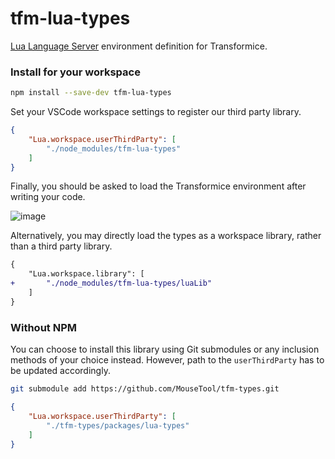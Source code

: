 # tfm-lua-types

[Lua Language Server](https://github.com/sumneko/lua-language-server) environment definition for Transformice.

### Install for your workspace

```sh
npm install --save-dev tfm-lua-types
```

Set your VSCode workspace settings to register our third party library.

```json
{
    "Lua.workspace.userThirdParty": [
        "./node_modules/tfm-lua-types"
    ]
}
```

Finally, you should be asked to load the Transformice environment after writing your code.

![image](https://user-images.githubusercontent.com/79615454/156942548-6d56c05e-058b-4f98-94ec-9d766728fe0f.png)

Alternatively, you may directly load the types as a workspace library, rather than a third party library.

```diff
{
    "Lua.workspace.library": [
+       "./node_modules/tfm-lua-types/luaLib"
    ]
}
```

### Without NPM

You can choose to install this library using Git submodules or any inclusion methods of your choice instead. However, path to the `userThirdParty` has to be updated accordingly.

```sh
git submodule add https://github.com/MouseTool/tfm-types.git
```

```json
{
    "Lua.workspace.userThirdParty": [
        "./tfm-types/packages/lua-types"
    ]
}
```
